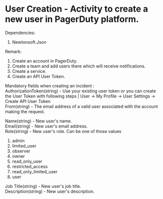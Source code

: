 ﻿# User Creation - Activity to create a new user in PagerDuty platform.

Dependencies:
1. Newtonsoft.Json

Remark:
1. Create an account in PagerDuty.
3. Create a team and add users there which will receive notifications.
4. Create a service.
5. Create an API User Token.

Mandatory fields when creating an incident :<br />
AuthorizationToken(string) - Use your existing user token or you can create the User Token with following steps | User -> My Profile -> User Settings -> Create API User Token<br />
From(string) - The email address of a valid user associated with the account making the request.<br />

Name(string) - New user's name.<br />
Email(string) - New user's email address.<br />
Role(string) - New user's role. Can be one of those values <br />
1. admin
2. limited_user
3. observer
4. owner
5. read_only_user
6. restricted_access
7. read_only_limited_user
8. user

Job Title(string) - New user's job title.<br />
Description(string) - New user's description.<br />
